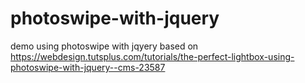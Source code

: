 # photoswipe-with-jquery
demo using photoswipe with jqyery
based on https://webdesign.tutsplus.com/tutorials/the-perfect-lightbox-using-photoswipe-with-jquery--cms-23587
